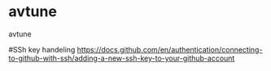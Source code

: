 # avtune
avtune

#SSh key handeling
https://docs.github.com/en/authentication/connecting-to-github-with-ssh/adding-a-new-ssh-key-to-your-github-account


